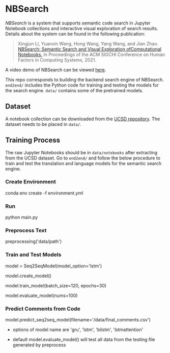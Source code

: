# NBSearch

*NBSearch* is a system that supports semantic code search in Jupyter Notebook collections and interactive visual exploration of search results. Details about the system can be found in the following publication: 

>Xingjun Li, Yuanxin Wang, Hong Wang, Yang Wang, and Jian Zhao. [NBSearch: Semantic Search and Visual Exploration ofComputational Notebooks.](https://www.jeffjianzhao.com/papers/nbsearch.pdf) In Proceedings of the ACM SIGCHI Conference on Human Factors in Computing Systems, 2021. 

A video demo of NBSearch can be viewed [here](https://youtu.be/wNSbivrYc0Y).

This repo corresponds to building the backend search engine of NBSearch. `end2end/` includes the Python code for training and testing the models for the search engine. `data/` contains some of the pretrained models.

## Dataset

A notebook collection can be downloaded from the [UCSD repository](https://library.ucsd.edu/dc/object/bb2733859v). The dataset needs to be placed in `data/`.

## Training Process

The raw Jupyter Notebooks should be in `data/notebooks` after extracting from the UCSD dataset. Go to `end2end/` and follow the below procedure to train and test the translation and language models for the semantic search engine. 

### Create Environment

conda env create -f environment.yml

### Run

python main.py

### Preprocess Text

preprocessing('data/path')

### Train and Test Models

model = Seq2SeqModel(model_option='lstm')

model.create_model()

model.train_model(batch_size=120, epochs=30)

model.evaluate_model(nums=100)

### Predict Comments from Code

model.predict_seq2seq_model(filename='/data/final_comments.csv')

* options of model name are 'gru', 'lstm', 'bilstm', 'lstmattention'

* default model.evaluate_model() will test all data from the testing file generated by preprocess
